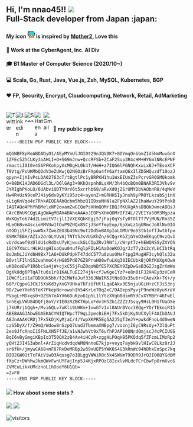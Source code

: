 <h2>Hi, I'm nnao45!! <img src="https://github.com/rajput2107/rajput2107/blob/master/Assets/Hi.gif" width="29px"> <br/>
Full-Stack developer from Japan :japan:</h2>

#### My icon <img src="https://github.com/nnao45/nnao45/blob/master/nnao45.png?raw=true" height="20px" width="20px"/></a> is inspired by [Mother2](https://www.nintendo.co.jp/n08/a2uj/mother2/index.html), Love this
#### :briefcase: Work at the CyberAgent, Inc. AI Div 
#### :mortar_board: B1 Master of Computer Science (2020/10~)
#### :computer: Scala, Go, Rust, Java, Vue.js, Zsh, MySQL, Kubernetes, BGP
#### ❤️ FP, Security, Encrypt, Cloudcomputing, Network, Retail, AdMarketing

<br/>

<a href="https://twitter.com/nnao45">
  <img align="left" alt="Twitter" width="26px" src="https://github.com/TheDudeThatCode/TheDudeThatCode/blob/master/Assets/Twitter.svg" />
</a>
<a href="https://www.linkedin.com/in/%E5%B0%9A%E5%BC%A5-%E6%A8%AA%E5%B1%B1-867544113/">
  <img align="left" alt="Linkedin" width="24px" src="https://github.com/TheDudeThatCode/TheDudeThatCode/blob/master/Assets/Linkedin.svg" />
</a>
<a href="https://speakerdeck.com/nnao45">
  <img align="left" alt="Speakerdeck" height="27px" width="27" src="https://www.strattic.com/wp-content/uploads/2019/06/speakerdeck-172x172.png" />
</a>
<a href="https://nnao45.hatenadiary.com/">
  <img align="left" alt="Hatena" width="24px" src="https://hatenacorp.jp/images/company/resource/hatena-blog-logo-s.png" />
</a>
<a href="mailto:n4sekai5y@gmail.com">
  <img align="left" alt="Gmail" width="26px" src="https://github.com/TheDudeThatCode/TheDudeThatCode/blob/master/Assets/Gmail.svg" />
</a>

<br/>

#### :key: my public pgp key
```
-----BEGIN PGP PUBLIC KEY BLOCK-----

mQGNBF8pReABDADyO1/AEyMYmUlJOI0t29n3QV0K7+8DYmqOnbbmZId5NoMuu6nX
1ZFEc5ZhCLKy3oAHLI+O+S69mJnw+QccRFSb+ZCaF2Sup3R4cHM+HY6mlNRcEPNF
rmactiI0I0v4S6PFKohpyXsM0gHL0k4f/HeH+z7IQG6lPGNQhKxuixBJ+TEsoXCF
T9Vtg/FsUKMbQ2dV3eZUKwjQ2NGOzBrFXp6a4fY6aYtamQ6xIlZD5HQuzdT10ozJ
qpyn+IjXIvPcLQA02763cT/tBgtlPc1yBRPKH1hu1WxEIUnZ3sPcrvGR0SMQkomk
O+88DK1HJAD6DGdl3L/D6lGAg3+9KkQspnh8LsXM/3h4bQcBQm0BNAR3RIJVkv9v
JYRIghPKoLO/6UAbviQDTY9rV6t5xrrhb69/aRvXd0j2SrUMYDbVAObnR8/4qMeV
Hw4RvUzN9cePJ4iy6dv0yKYi95zc4+ayenZ+mGRHHSIyJnsh9yPROYLkzabSjinX
sLigKnVqa4c7RhkAEQEAAbQcbm5hbzQ1IDxuNHNla2FpNXlAZ21haWwuY29tPokB
1AQTAQoAPhYhBMelxNP2ovamZwGIQePsXHmQOMrIBQJfKUXgAhsDBQkDwmcABQsJ
CAcCBhUKCQgLAgQWAgMBAh4BAheAAAoJEOPsXHmQOMrIf24L/2VEIYaS0M3Mgpza
WxKQyTo674d2LimitV7cjl1IVXEXQbKEgj57jFajOqYsfy0TOlTT7VjMUN/Rm35Z
HLeObBvm4scioRMVUw1tOuP9ZHQx8SCj3SnYfmpEup/6pXoLzGgURmcJo8lNu0IG
ntGDjiSFZjswWAx7ZweZEU3b49Nc9ut2Dd5nBAXpIoLGMUr9oSStb1nffJwtbfpo
8SMKfEBH/AZIx2drGLYUVAjTNTt5JsVUiKhZn/6CQgrKbZjGYeO2eEKqgC9vzQv1
vU/dsaef9zDldU1cRdOsU7yKjwuckGLCIpZRv3RNfi/cWrptTz+hEWQNSSyZXYOh
1GC97XmcLrHLHUzgHIsoQuu04ufFglpFILH1AaDoWKOJg/JzT7y3x2cYLkCIbtRq
8oJmhLJUYd8H9Bx71A6+DUkPdpkT47ddC577u0zusOMaFtpgIMugHF3cyhQls32u
B0vtlFIlnS52uahmoC4/HG85PdB7GZ8PruHO8wfuLKq38IECUbkBjQRfKUXgAQwA
uKQ8ceEwP1R6bcSa4jW+cjxC55jFuZ0qoWBfESPXCREY9ZpDwGeB3GIJzgZrXmWo
OgXk8dg6PTqA7tu6s1r81KALTuEI274jN+cfJwKge1YzP+e8n0iFJ2H4Ey3zVCeR
1OWCf1zU1aTQD9Ok5bh/f2CMWfaJuf336JNWIM5JtNo8Dx35u6r+CAovXk+TK+/y
68P/CgpxGJCkJ5XsKd3yXxGYUHka7kFzUfHtlLqaEAkv3E5njuUGiH+zCFJiS3nj
9D/2weYXeh5TeK7PkepNo+owuhIh54KrLe7Oq2xC/DAIepsPyvjF9neWzUyuKreV
PVogL+MDxqs0+DZSh7eAYV66DuKzo61p5L1lYtzXVqb8dimRYdCvXYMBPr4KFwEl
SnhEqLVWU84DQfj8oY/YIE0zRZBKTHpLoFdv3HSZb1ZZZ2J5sqy9HsL0H1fUaOXe
j7kURrjbQgh+/Mvi6QLv7uKli9UHKm+IvwGTv1xl8AUrBVcc3BQg+YDrTEkniR15
ABEBAAGJAbwEGAEKACYWIQTHpcTT9qL2pmcBiEHj7Fx5kDjKyAUCXylF4AIbDAUJ
A8JnAAAKCRDj7Fx5kDjKyMjaC/4/YwpXKPR5Eg5A2J5gT3eJY+pwkdFnoL4d0weN
czS5DyX/f/Z9mQ/Wdow8nSzpQ7UadJTbemaXNBpg7/voznjI6yC9RsUy+73lQuPt
2es9JfcAnoI15FNLXN5FfJE/a1vNJwhVt9xT6ufhPJAP10QNrdOmjscJ4cPCIUGS
BqI6vByGmgiKBpIo3T50QX2zB4Av4iHCzR+zggHLPOqHB5PKQdq5fZFzmLIMzRp2
yQHt2JI4S3abnl+ArZiqHcdvdqoWMONnnoE7kjp+veyqFaybH9vlHIwC8Lkz8rJJ
sr6fH+/jmywCA68+mF87RvDeMRBp2w39xUEP5YWK6S4G3kRnWc04hDhxEoSpc7kq
BIO2GW01tTcFAiViw03Aqusg7oIBLggVWWiROc5k4SWVmT9ODR9JrQJI06QYGd0M
fXpCz+DWhhwJkmQWvFwnUYFajInp5J4KjxRPOzC8IcxlvMLdcTCrCbwFpOrmXvcG
ZVMEuLikxUMcznoL1hDoeY6U1QU=
=2vF0
-----END PGP PUBLIC KEY BLOCK-----
```

#### <img src="https://media.giphy.com/media/VgCDAzcKvsR6OM0uWg/giphy.gif" width="50"> How about some stats ?
<p align="left">
<a href="https://github.com/anuraghazra/github-readme-stats">
  <img src="https://github-readme-stats.vercel.app/api?username=nnao45&count_private=true&show_icons=true" />
</a>
<a href="https://github.com/anuraghazra/github-readme-stats">
  <img src="https://github-readme-stats.vercel.app/api/top-langs/?username=nnao45&hide=makefile,shell" />
</a>
</p>

![visitors](https://visitor-badge.laobi.icu/badge?page_id=nnao45.nnao45)
